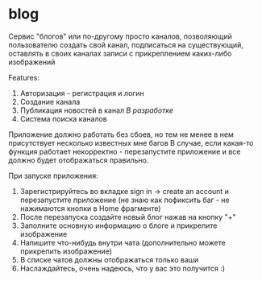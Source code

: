 # blog

Сервис "блогов" или по-другому просто каналов, позволяющий пользователю создать свой канал, подписаться на существующий, оставлять в своих каналах записи с прикреплением каких-либо изображений

Features: 
1. Авторизация - регистрация и логин
2. Создание канала
3. Публикация новостей в канал
*В разработке*
4. Система поиска каналов

Приложение должно работать без сбоев, но тем не менее в нем присутствует несколько известных мне багов
В случае, если какая-то функция работает некорректно - перезапустите приложение и все должно будет отображаться правильно.

При запуске приложения:
1. Зарегистрируйтесь во вкладке sign in -> create an account и перезапустите приложение (не знаю как пофиксить баг - не нажимаются кнопки в Home фрагменте)
2. После перезапуска создайте новый блог нажав на кнопку "+"
3. Заполните основную информацию о блоге и прикрепите изображение
4. Напишите что-нибудь внутри чата (дополнительно можете прикрепить изображение)
5. В списке чатов должны отображаться только ваши
6. Наслаждайтесь, очень надеюсь, что у вас это получится :)